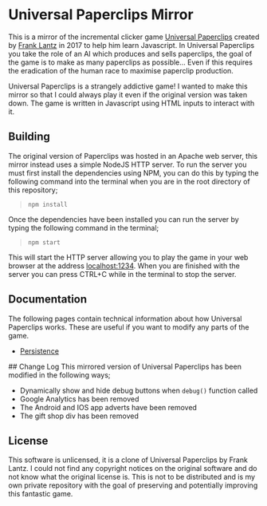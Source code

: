 # Universal Paperclips Mirror
This is a mirror of the incremental clicker game [Universal Paperclips](http://www.decisionproblem.com/paperclips/) created by [Frank Lantz](https://en.wikipedia.org/wiki/Frank_Lantz) in 2017 to help him learn Javascript. In Universal Paperclips you take the role of an AI which produces and sells paperclips, the goal of the game is to make as many paperclips as possible... Even if this requires the eradication of the human race to maximise paperclip production.

Universal Paperclips is a strangely addictive game! I wanted to make this mirror so that I could always play it even if the original version was taken down. The game is written in Javascript using HTML inputs to interact with it.

## Building
The original version of Paperclips was hosted in an Apache web server, this mirror instead uses a simple NodeJS HTTP server. To run the server you must first install the dependencies using NPM, you can do this by typing the following command into the terminal when you are in the root directory of this repository;

> `npm install`

Once the dependencies have been installed you can run the server by typing the following command in the terminal;

> `npm start`

This will start the HTTP server allowing you to play the game in your web browser at the address [localhost:1234](http://localhost:1234). When you are finished with the server you can press CTRL+C while in the terminal to stop the server.

## Documentation
The following pages contain technical information about how Universal Paperclips works. These are useful if you want to modify any parts of the game.

- [Persistence](docs/persistence.md)

## Change Log
This mirrored version of Universal Paperclips has been modified in the following ways;

- Dynamically show and hide debug buttons when `debug()` function called
- Google Analytics has been removed
- The Android and IOS app adverts have been removed
- The gift shop div has been removed

## License
This software is unlicensed, it is a clone of Universal Paperclips by Frank Lantz. I could not find any copyright notices on the original software and do not know what the original license is. This is not to be distributed and is my own private repository with the goal of preserving and potentially improving this fantastic game.
